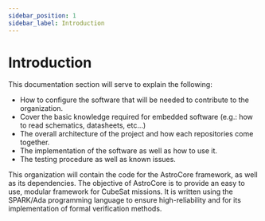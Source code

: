 ```yaml
---
sidebar_position: 1
sidebar_label: Introduction
---
```


# Introduction

This documentation section will serve to explain the following:
- How to configure the software that will be needed to contribute to the organization.
- Cover the basic knowledge required for embedded software (e.g.: how to read schematics, datasheets, etc...)
- The overall architecture of the project and how each repositories come together.
- The implementation of the software as well as how to use it.
- The testing procedure as well as known issues.

This organization will contain the code for the AstroCore framework, as well as its dependencies.
The objective of AstroCore is to provide an easy to use, modular framework for CubeSat missions.
It is written using the SPARK/Ada programming language to ensure high-reliability and for its implementation of formal verification methods.